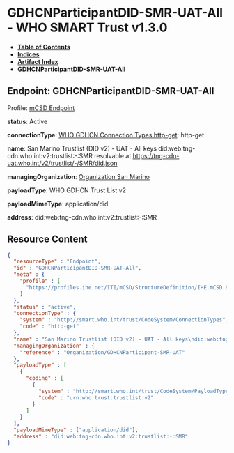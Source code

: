 # GDHCNParticipantDID-SMR-UAT-All - WHO SMART Trust v1.3.0

* [**Table of Contents**](toc.md)
* [**Indices**](indices.md)
* [**Artifact Index**](artifacts.md)
* **GDHCNParticipantDID-SMR-UAT-All**

## Endpoint: GDHCNParticipantDID-SMR-UAT-All

Profile: [mCSD Endpoint](https://profiles.ihe.net/ITI/mCSD/4.0.0/StructureDefinition-IHE.mCSD.Endpoint.html)

**status**: Active

**connectionType**: [WHO GDHCN Connection Types http-get](CodeSystem-ConnectionTypes.md#ConnectionTypes-http-get): http-get

**name**: San Marino Trustlist (DID v2) - UAT - All keys did:web:tng-cdn.who.int:v2:trustlist:-:SMR resolvable at https://tng-cdn-uat.who.int/v2/trustlist/-/SMR/did.json

**managingOrganization**: [Organization San Marino](Organization-GDHCNParticipant-SMR-UAT.md)

**payloadType**: WHO GDHCN Trust List v2

**payloadMimeType**: application/did

**address**: did:web:tng-cdn.who.int:v2:trustlist:-:SMR



## Resource Content

```json
{
  "resourceType" : "Endpoint",
  "id" : "GDHCNParticipantDID-SMR-UAT-All",
  "meta" : {
    "profile" : [
      "https://profiles.ihe.net/ITI/mCSD/StructureDefinition/IHE.mCSD.Endpoint"
    ]
  },
  "status" : "active",
  "connectionType" : {
    "system" : "http://smart.who.int/trust/CodeSystem/ConnectionTypes",
    "code" : "http-get"
  },
  "name" : "San Marino Trustlist (DID v2) - UAT - All keys\ndid:web:tng-cdn.who.int:v2:trustlist:-:SMR\nresolvable at https://tng-cdn-uat.who.int/v2/trustlist/-/SMR/did.json",
  "managingOrganization" : {
    "reference" : "Organization/GDHCNParticipant-SMR-UAT"
  },
  "payloadType" : [
    {
      "coding" : [
        {
          "system" : "http://smart.who.int/trust/CodeSystem/PayloadTypes",
          "code" : "urn:who:trust:trustlist:v2"
        }
      ]
    }
  ],
  "payloadMimeType" : ["application/did"],
  "address" : "did:web:tng-cdn.who.int:v2:trustlist:-:SMR"
}

```
